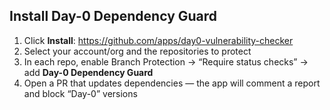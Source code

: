 ## Install Day-0 Dependency Guard

1. Click **Install**: https://github.com/apps/day0-vulnerability-checker
2. Select your account/org and the repositories to protect
3. In each repo, enable Branch Protection → “Require status checks” → add **Day-0 Dependency Guard**
4. Open a PR that updates dependencies — the app will comment a report and block “Day-0” versions
